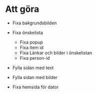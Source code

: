 # Att göra

- Fixa bakgrundsbilden

- Fixa önskelista
  
  - Fixa popup
  - Fixa item id
  - Fixa Länkar och bilder i önskelistan
  - Fixa person-id

- Fylla sidan med text
- Fylla sidan med bilder
- Fixa hemsida för dator
